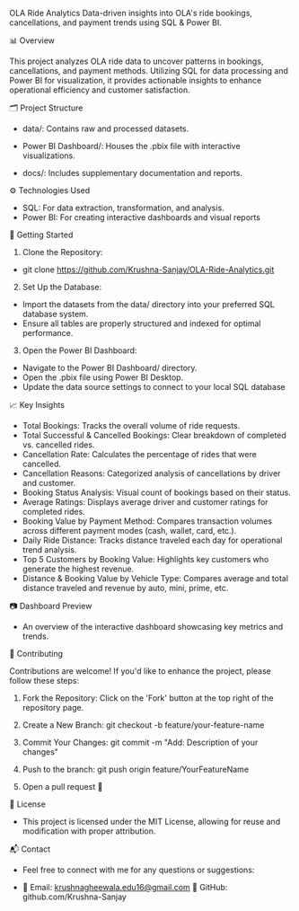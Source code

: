 OLA Ride Analytics
Data-driven insights into OLA's ride bookings, cancellations, and payment trends using SQL & Power BI.

📊 Overview

This project analyzes OLA ride data to uncover patterns in bookings, cancellations, and payment methods. Utilizing SQL for data processing and Power BI for visualization, it provides actionable insights to enhance operational efficiency and customer satisfaction.

🗂️ Project Structure

- data/: Contains raw and processed datasets.

- Power BI Dashboard/: Houses the .pbix file with interactive visualizations.

- docs/: Includes supplementary documentation and reports.


⚙️ Technologies Used

- SQL: For data extraction, transformation, and analysis.
- Power BI: For creating interactive dashboards and visual reports


🚀 Getting Started

1. Clone the Repository:

- git clone https://github.com/Krushna-Sanjay/OLA-Ride-Analytics.git

2. Set Up the Database:

- Import the datasets from the data/ directory into your preferred SQL database system.
- Ensure all tables are properly structured and indexed for optimal performance.

3. Open the Power BI Dashboard:

- Navigate to the Power BI Dashboard/ directory.
- Open the .pbix file using Power BI Desktop.
- Update the data source settings to connect to your local SQL database


📈 Key Insights

- Total Bookings: Tracks the overall volume of ride requests.
- Total Successful & Cancelled Bookings: Clear breakdown of completed vs. cancelled rides.
- Cancellation Rate: Calculates the percentage of rides that were cancelled.
- Cancellation Reasons: Categorized analysis of cancellations by driver and customer.
- Booking Status Analysis: Visual count of bookings based on their status.
- Average Ratings: Displays average driver and customer ratings for completed rides.
- Booking Value by Payment Method: Compares transaction volumes across different payment modes (cash, wallet, card, etc.).
- Daily Ride Distance: Tracks distance traveled each day for operational trend analysis.
- Top 5 Customers by Booking Value: Highlights key customers who generate the highest revenue.
- Distance & Booking Value by Vehicle Type: Compares average and total distance traveled and revenue by auto, mini, prime, etc.


📷 Dashboard Preview

- An overview of the interactive dashboard showcasing key metrics and trends.


🤝 Contributing

Contributions are welcome! If you'd like to enhance the project, please follow these steps:

1. Fork the Repository: Click on the 'Fork' button at the top right of the repository page.

2. Create a New Branch:
git checkout -b feature/your-feature-name
   
3. Commit Your Changes:
git commit -m "Add: Description of your changes"

4. Push to the branch:
git push origin feature/YourFeatureName

5. Open a pull request 🚀


📄 License
- This project is licensed under the MIT License, allowing for reuse and modification with proper attribution.


📬 Contact
- Feel free to connect with me for any questions or suggestions:

- 📧 Email: krushnagheewala.edu16@gmail.com
🔗 GitHub: github.com/Krushna-Sanjay

